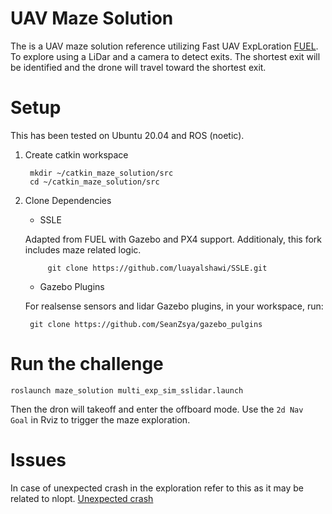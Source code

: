 # UAV Maze Solution
The is a UAV maze solution reference utilizing Fast UAV ExpLoration [FUEL](https://github.com/HKUST-Aerial-Robotics/FUEL). To explore using a LiDar and a camera to detect exits. The shortest exit will be identified and the drone will travel toward the shortest exit.

# Setup
This has been tested on Ubuntu 20.04 and ROS (noetic).

1. Create catkin workspace

        mkdir ~/catkin_maze_solution/src
        cd ~/catkin_maze_solution/src

2. Clone Dependencies
    - SSLE
    
    Adapted from FUEL with Gazebo and PX4 support. Additionaly, this fork includes maze related logic.
        
            git clone https://github.com/luayalshawi/SSLE.git
    
    - Gazebo Plugins

    For realsense sensors and lidar Gazebo plugins, in your workspace, run:

        git clone https://github.com/SeanZsya/gazebo_pulgins

# Run the challenge
    roslaunch maze_solution multi_exp_sim_sslidar.launch
    
Then the dron will takeoff and enter the offboard mode. Use the `2d Nav Goal` in Rviz to trigger the maze exploration.

# Issues  
In case of unexpected crash in the exploration refer to this as it may be related to nlopt. [Unexpected crash](https://github.com/HKUST-Aerial-Robotics/FUEL#unexpected-crash)